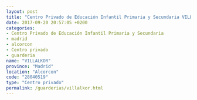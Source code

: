 ```yaml
---
layout: post
title: "Centro Privado de Educación Infantil Primaria y Secundaria VILLALKOR"
date: 2017-09-20 20:57:05 +0200
categories:
- Centro Privado de Educación Infantil Primaria y Secundaria
- madrid
- alcorcon
- Centro privado
- guarderia
name: "VILLALKOR"
province: "Madrid"
location: "Alcorcon"
code: "28040519"
type: "Centro privado"
permalink: /guarderias/villalkor.html
---
```


